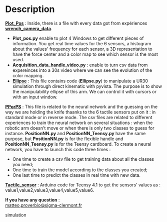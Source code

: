 # Description  
<ins>**Plot_Pos**</ins> : Inside, there is a file with every data got from expériences <ins>**wrench_camera_data**</ins>.   
- **Plot_pos.py** enable to plot 4 Windows to get different pieces of information. You get real time values for the 6 sensors, a histogram about the values' frequency for each sensor, a 3D representation to have the force center and a color map to see which sensor is the most used.
- **Acquisition_data_handle_video.py** : enable to turn csv data from expereinces into a 30s video where we can see the evolution of the color mapping.
- <ins>**Ellipse**</ins> : This file contains code (**Ellipse.py**) to manipulate a UR30 simulation through direct kinematic with pyvista. The purpose is to show the manipulability ellipse of this arm. We can control it with cursors or with an input window.   
  
<ins>**PPorPS**</ins> : This file is related to the neural network and the guessing on the way we are holding the knife thaanks to the 6 tactile sensors put on it : in standard mode or in reverse mode.
The csv files are related to different experiences to train the neural network on several situations : when the robotic arm doesn't move or when there is only two classes to guess for instance. 
**PositionNN.py** and **PositionNN_Teensy.py** have the same purpose, but **PositionNN.py** is for the flexible handle and **PositionNN_Teensy.py** is for the Teensy cardboard.
To create a neural network, you have to launch this code three times :
- One time to create a csv file to get training data about all the classes you need;
- One time to train the model according to the classes you created;
- One last time to predict the classes in real time with new data.
  
<ins>**Tactile_sensor**</ins> : Arduino code for Teensy 4.1 to get the sensors' values as : value1,value2,value3,value4,value5,value6.  

**If you have any question** :  
matteo.proverbio@sigma-clermont.fr

 simulation 
